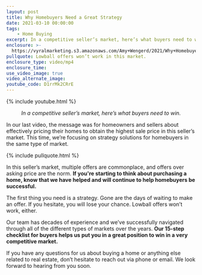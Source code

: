 ```yaml
---
layout: post
title: Why Homebuyers Need a Great Strategy
date: 2021-03-10 00:00:00
tags:
    - Home Buying
excerpt: In a competitive seller’s market, here’s what buyers need to win.
enclosure: >-
  https://vyralmarketing.s3.amazonaws.com/Amy+Wengerd/2021/Why+Homebuyers+Need+a+Great+Strategy.mp4
pullquote: Lowball offers won’t work in this market.
enclosure_type: video/mp4
enclosure_time:
use_video_image: true
video_alternate_image:
youtube_code: D1rrMk2CRrE
---
```

{% include youtube.html %}

<p style="text-align: center;"><em>In a competitive seller’s market, here’s what buyers need to win.</em></p>

In our last video, the message was for homeowners and sellers about effectively pricing their homes to obtain the highest sale price in this seller’s market. This time, we’re focusing on strategy solutions for homebuyers in the same type of market.

{% include pullquote.html %}

In this seller’s market, multiple offers are commonplace, and offers over asking price are the norm. <b>If you're starting to think about purchasing a home, know that we have helped and will continue to help homebuyers be successful.</b>

The first thing you need is a strategy. Gone are the days of waiting to make an offer. If you hesitate, you will lose your chance. Lowball offers won’t work, either.

Our team has decades of experience and we’ve successfully navigated through all of the different types of markets over the years. <b>Our 15-step checklist for buyers helps us put you in a great position to win in a very competitive market.</b>

If you have any questions for us about buying a home or anything else related to real estate, don’t hesitate to reach out via phone or email. We look forward to hearing from you soon.
